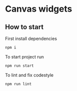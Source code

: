 # Canvas widgets

## How to start

First install dependencies

```sh
npm i
```

To start project run

```sh
npm run start
```

To lint and fix codestyle

```sh
npm run lint
```
